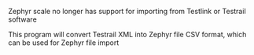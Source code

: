 Zephyr scale no longer has support for importing from Testlink or Testrail software

This program will convert Testrail XML into Zephyr file CSV format, which can be used for Zephyr file import

